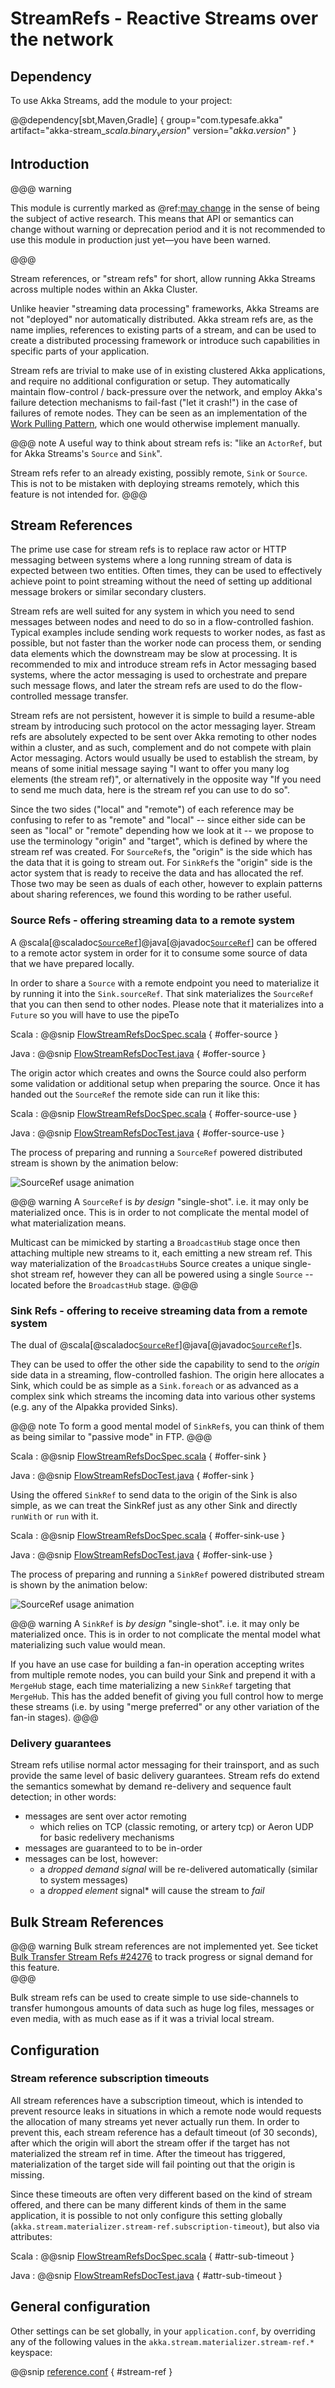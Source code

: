 # StreamRefs - Reactive Streams over the network

## Dependency

To use Akka Streams, add the module to your project:

@@dependency[sbt,Maven,Gradle] {
  group="com.typesafe.akka"
  artifact="akka-stream_$scala.binary_version$"
  version="$akka.version$"
}

## Introduction

@@@ warning

This module is currently marked as @ref:[may change](../common/may-change.md) in the sense
  of being the subject of active research. This means that API or semantics can
  change without warning or deprecation period and it is not recommended to use
  this module in production just yet—you have been warned.
  
@@@

Stream references, or "stream refs" for short, allow running Akka Streams across multiple nodes within 
an Akka Cluster. 

Unlike heavier "streaming data processing" frameworks, Akka Streams are not "deployed" nor automatically distributed.
Akka stream refs are, as the name implies, references to existing parts of a stream, and can be used to create a 
distributed processing framework or introduce such capabilities in specific parts of your application. 
  
Stream refs are trivial to make use of in existing clustered Akka applications, and require no additional configuration 
or setup. They automatically maintain flow-control / back-pressure over the network, and employ Akka's failure detection 
mechanisms to fail-fast ("let it crash!") in the case of failures of remote nodes. They can be seen as an implementation 
of the [Work Pulling Pattern](http://www.michaelpollmeier.com/akka-work-pulling-pattern), which one would otherwise 
implement manually.


@@@ note
  A useful way to think about stream refs is: 
  "like an `ActorRef`, but for Akka Streams's `Source` and `Sink`".
  
  Stream refs refer to an already existing, possibly remote, `Sink` or `Source`.
  This is not to be mistaken with deploying streams remotely, which this feature is not intended for.
@@@

## Stream References

The prime use case for stream refs is to replace raw actor or HTTP messaging between systems where a long
running stream of data is expected between two entities. Often times, they can be used to effectively achieve point 
to point streaming without the need of setting up additional message brokers or similar secondary clusters.

Stream refs are well suited for any system in which you need to send messages between nodes and need to do so in a 
flow-controlled fashion. Typical examples include sending work requests to worker nodes, as fast as possible, but
not faster than the worker node can process them, or sending data elements which the downstream may be slow at processing.
It is recommended to mix and introduce stream refs in Actor messaging based systems, where the actor messaging is used to
orchestrate and prepare such message flows, and later the stream refs are used to do the flow-controlled message transfer.  

Stream refs are not persistent, however it is simple to build a resume-able stream by introducing such protocol
on the actor messaging layer. Stream refs are absolutely expected to be sent over Akka remoting to other nodes 
within a cluster, and as such, complement and do not compete with plain Actor messaging. 
Actors would usually be used to establish the stream, by means of some initial message saying 
"I want to offer you many log elements (the stream ref)", or alternatively in the opposite way "If you need
to send me much data, here is the stream ref you can use to do so".   

Since the two sides ("local" and "remote") of each reference may be confusing to refer to as
"remote" and "local" -- since either side can be seen as "local" or "remote" depending how we look at it --
we propose to use the terminology "origin" and "target", which is defined by where the stream ref was created.
For `SourceRef`s, the "origin" is the side which has the data that it is going to stream out. For `SinkRef`s
the "origin" side is the actor system that is ready to receive the data and has allocated the ref. Those
two may be seen as duals of each other, however to explain patterns about sharing references, we found this
 wording to be rather useful.  

### Source Refs - offering streaming data to a remote system

A @scala[@scaladoc[`SourceRef`](akka.stream.SourceRef)]@java[@javadoc[`SourceRef`](akka.stream.SourceRef)]
can be offered to a remote actor system in order for it to consume some source of data that we have prepared
locally. 

In order to share a `Source` with a remote endpoint you need to materialize it by running it into the `Sink.sourceRef`.
That sink materializes the `SourceRef` that you can then send to other nodes. Please note that it materializes into a 
`Future` so you will have to use the pipeTo

Scala
:   @@snip [FlowStreamRefsDocSpec.scala]($code$/scala/docs/stream/FlowStreamRefsDocSpec.scala) { #offer-source }

Java
:   @@snip [FlowStreamRefsDocTest.java]($code$/java/jdocs/stream/FlowStreamRefsDocTest.java) { #offer-source }

The origin actor which creates and owns the Source could also perform some validation or additional setup
when preparing the source. Once it has handed out the `SourceRef` the remote side can run it like this:

Scala
:   @@snip [FlowStreamRefsDocSpec.scala]($code$/scala/docs/stream/FlowStreamRefsDocSpec.scala) { #offer-source-use }

Java
:   @@snip [FlowStreamRefsDocTest.java]($code$/java/jdocs/stream/FlowStreamRefsDocTest.java) { #offer-source-use }

The process of preparing and running a `SourceRef` powered distributed stream is shown by the animation below:

![SourceRef usage animation](../images/source-ref-animation.gif)

@@@ warning
  A `SourceRef` is *by design* "single-shot". i.e. it may only be materialized once.
  This is in order to not complicate the mental model of what materialization means.
  
  Multicast can be mimicked by starting a `BroadcastHub` stage once then attaching multiple new streams to it, each
  emitting a new stream ref. This way materialization of the `BroadcastHub`s Source creates a unique single-shot
  stream ref, however they can all be powered using a single `Source` -- located before the `BroadcastHub` stage.
@@@

### Sink Refs - offering to receive streaming data from a remote system

The dual of @scala[@scaladoc[`SourceRef`](akka.stream.SinkRef)]@java[@javadoc[`SourceRef`](akka.stream.SinkRef)]s.

They can be used to offer the other side the capability to 
send to the *origin* side data in a streaming, flow-controlled fashion. The origin here allocates a Sink,
which could be as simple as a `Sink.foreach` or as advanced as a complex sink which streams the incoming data
into various other systems (e.g. any of the Alpakka provided Sinks).

@@@ note
  To form a good mental model of `SinkRef`s, you can think of them as being similar to "passive mode" in FTP.
@@@

Scala
:   @@snip [FlowStreamRefsDocSpec.scala]($code$/scala/docs/stream/FlowStreamRefsDocSpec.scala) { #offer-sink }

Java
:   @@snip [FlowStreamRefsDocTest.java]($code$/java/jdocs/stream/FlowStreamRefsDocTest.java) { #offer-sink }

Using the offered `SinkRef` to send data to the origin of the Sink is also simple, as we can treat the 
SinkRef just as any other Sink and directly `runWith` or `run` with it.

Scala
:   @@snip [FlowStreamRefsDocSpec.scala]($code$/scala/docs/stream/FlowStreamRefsDocSpec.scala) { #offer-sink-use }

Java
:   @@snip [FlowStreamRefsDocTest.java]($code$/java/jdocs/stream/FlowStreamRefsDocTest.java) { #offer-sink-use }

The process of preparing and running a `SinkRef` powered distributed stream is shown by the animation below: 

![SourceRef usage animation](../images/sink-ref-animation.gif)


@@@ warning
  A `SinkRef` is *by design* "single-shot". i.e. it may only be materialized once.
  This is in order to not complicate the mental model what materializing such value would mean.
  
  If you have an use case for building a fan-in operation accepting writes from multiple remote nodes,
  you can build your Sink and prepend it with a `MergeHub` stage, each time materializing a new `SinkRef`
  targeting that `MergeHub`. This has the added benefit of giving you full control how to merge these streams
  (i.e. by using "merge preferred" or any other variation of the fan-in stages).
@@@

### Delivery guarantees

Stream refs utilise normal actor messaging for their trainsport, and as such provide the same level of basic delivery guarantees. Stream refs do extend the semantics somewhat by demand re-delivery and sequence fault detection; in other words:

- messages are sent over actor remoting
    - which relies on TCP (classic remoting, or artery tcp) or Aeron UDP for basic redelivery mechanisms
- messages are guaranteed to to be in-order
- messages can be lost, however:
    - a *dropped demand signal* will be re-delivered automatically (similar to system messages)
    - a *dropped element* signal* will cause the stream to *fail*
  

## Bulk Stream References

@@@ warning
  Bulk stream references are not implemented yet.
  See ticket [Bulk Transfer Stream Refs #24276](https://github.com/akka/akka/issues/24276) to track progress or signal demand for this feature.  
@@@

Bulk stream refs can be used to create simple to use side-channels to transfer humongous amounts 
of data such as huge log files, messages or even media, with as much ease as if it was a trivial local stream.

## Configuration

### Stream reference subscription timeouts

All stream references have a subscription timeout, which is intended to prevent resource leaks
in situations in which a remote node would requests the allocation of many streams yet never actually run
them. In order to prevent this, each stream reference has a default timeout (of 30 seconds), after which the
origin will abort the stream offer if the target has not materialized the stream ref in time. After the 
timeout has triggered, materialization of the target side will fail pointing out that the origin is missing.

Since these timeouts are often very different based on the kind of stream offered, and there can be 
many different kinds of them in the same application, it is possible to not only configure this setting
globally (`akka.stream.materializer.stream-ref.subscription-timeout`), but also via attributes:



Scala
:   @@snip [FlowStreamRefsDocSpec.scala]($code$/scala/docs/stream/FlowStreamRefsDocSpec.scala) { #attr-sub-timeout }

Java
:   @@snip [FlowStreamRefsDocTest.java]($code$/java/jdocs/stream/FlowStreamRefsDocTest.java) { #attr-sub-timeout }


## General configuration

Other settings can be set globally, in your `application.conf`, by overriding any of the following values
in the `akka.stream.materializer.stream-ref.*` keyspace:

@@snip [reference.conf]($akka$/akka-stream/src/main/resources/reference.conf) { #stream-ref }
